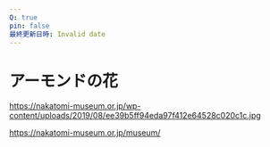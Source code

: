 ```yaml
---
Q: true
pin: false
最終更新日時: Invalid date
---
```

# アーモンドの花

https://nakatomi-museum.or.jp/wp-content/uploads/2019/08/ee39b5ff94eda97f412e64528c020c1c.jpg

https://nakatomi-museum.or.jp/museum/